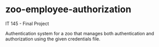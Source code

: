 # zoo-employee-authorization
IT 145 - Final Project

Authentication system for a zoo that manages both authentication and authorization using the given credentials file.


